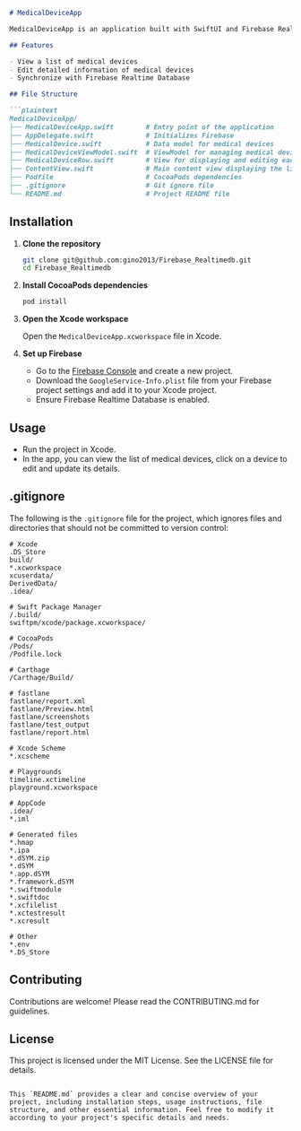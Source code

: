 ```markdown
# MedicalDeviceApp

MedicalDeviceApp is an application built with SwiftUI and Firebase Realtime Database for managing medical device data. The app allows users to view, edit, and update detailed information about medical devices.

## Features

- View a list of medical devices
- Edit detailed information of medical devices
- Synchronize with Firebase Realtime Database

## File Structure

```plaintext
MedicalDeviceApp/
├── MedicalDeviceApp.swift        # Entry point of the application
├── AppDelegate.swift             # Initializes Firebase
├── MedicalDevice.swift           # Data model for medical devices
├── MedicalDeviceViewModel.swift  # ViewModel for managing medical device data
├── MedicalDeviceRow.swift        # View for displaying and editing each medical device
├── ContentView.swift             # Main content view displaying the list of medical devices
├── Podfile                       # CocoaPods dependencies
├── .gitignore                    # Git ignore file
└── README.md                     # Project README file
```

## Installation

1. **Clone the repository**

    ```bash
    git clone git@github.com:gino2013/Firebase_Realtimedb.git
    cd Firebase_Realtimedb
    ```

2. **Install CocoaPods dependencies**

    ```bash
    pod install
    ```

3. **Open the Xcode workspace**

    Open the `MedicalDeviceApp.xcworkspace` file in Xcode.

4. **Set up Firebase**

    - Go to the [Firebase Console](https://console.firebase.google.com/) and create a new project.
    - Download the `GoogleService-Info.plist` file from your Firebase project settings and add it to your Xcode project.
    - Ensure Firebase Realtime Database is enabled.

## Usage

- Run the project in Xcode.
- In the app, you can view the list of medical devices, click on a device to edit and update its details.

## .gitignore

The following is the `.gitignore` file for the project, which ignores files and directories that should not be committed to version control:

```plaintext
# Xcode
.DS_Store
build/
*.xcworkspace
xcuserdata/
DerivedData/
.idea/

# Swift Package Manager
/.build/
swiftpm/xcode/package.xcworkspace/

# CocoaPods
/Pods/
/Podfile.lock

# Carthage
/Carthage/Build/

# fastlane
fastlane/report.xml
fastlane/Preview.html
fastlane/screenshots
fastlane/test_output
fastlane/report.html

# Xcode Scheme
*.xcscheme

# Playgrounds
timeline.xctimeline
playground.xcworkspace

# AppCode
.idea/
*.iml

# Generated files
*.hmap
*.ipa
*.dSYM.zip
*.dSYM
*.app.dSYM
*.framework.dSYM
*.swiftmodule
*.swiftdoc
*.xcfilelist
*.xctestresult
*.xcresult

# Other
*.env
*.DS_Store
```

## Contributing

Contributions are welcome! Please read the CONTRIBUTING.md for guidelines.

## License

This project is licensed under the MIT License. See the LICENSE file for details.
```

This `README.md` provides a clear and concise overview of your project, including installation steps, usage instructions, file structure, and other essential information. Feel free to modify it according to your project's specific details and needs.
```
